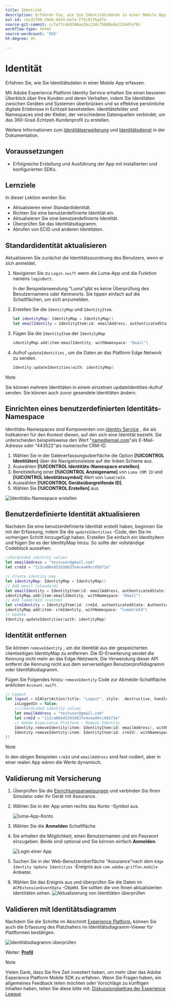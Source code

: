 ```yaml
---
title: Identität
description: Erfahren Sie, wie Sie Identitätsdaten in einer Mobile App erfassen.
exl-id: cbcd1708-29e6-4d74-be7a-f75c917ba2fa
source-git-commit: cc7a77c4dd380ae1bc23dc75608e8e2224dfe78c
workflow-type: tm+mt
source-wordcount: '593'
ht-degree: 4%

---
```


# Identität

Erfahren Sie, wie Sie Identitätsdaten in einer Mobile App erfassen.

Mit Adobe Experience Platform Identity Service erhalten Sie einen besseren Überblick über Ihre Kunden und deren Verhalten, indem Sie Identitäten zwischen Geräten und Systemen überbrücken und so effektive persönliche digitale Erlebnisse in Echtzeit bereitstellen. Identitätsfelder und Namespaces sind der Kleber, der verschiedene Datenquellen verbindet, um das 360-Grad-Echtzeit-Kundenprofil zu erstellen.

Weitere Informationen zum [Identitätserweiterung](https://aep-sdks.gitbook.io/docs/foundation-extensions/identity-for-edge-network) und [Identitätsdienst](https://experienceleague.adobe.com/docs/experience-platform/identity/home.html?lang=de) in der Dokumentation.

## Voraussetzungen

* Erfolgreiche Erstellung und Ausführung der App mit installierten und konfigurierten SDKs.

## Lernziele

In dieser Lektion werden Sie:

* Aktualisieren einer Standardidentität.
* Richten Sie eine benutzerdefinierte Identität ein.
* Aktualisieren Sie eine benutzerdefinierte Identität.
* Überprüfen Sie das Identitätsdiagramm.
* Abrufen von ECID und anderen Identitäten.

## Standardidentität aktualisieren

Aktualisieren Sie zunächst die Identitätszuordnung des Benutzers, wenn er sich anmeldet.

1. Navigieren Sie zu `Login.swift` wenn die Luma-App und die Funktion namens `loginButt`.

   In der Beispielanwendung &quot;Luma&quot;gibt es keine Überprüfung des Benutzernamens oder Kennworts. Sie tippen einfach auf die Schaltflächen, um sich anzumelden.

1. Erstellen Sie die `IdentityMap` und `IdentityItem`.

   ```swift
   let identityMap: IdentityMap = IdentityMap()
   let emailIdentity = IdentityItem(id: emailAddress, authenticatedState: AuthenticatedState.authenticated)
   ```

1. Fügen Sie die `IdentityItem` der `IdentityMap`

   ```swift
   identityMap.add(item:emailIdentity, withNamespace: "Email")
   ```

1. Aufruf `updateIdentities` , um die Daten an das Platform Edge Network zu senden.

   ```swift
   Identity.updateIdentities(with: identityMap)
   ```

>[!NOTE]
>
>Sie können mehrere Identitäten in einem einzelnen updateIdentities-Aufruf senden. Sie können auch zuvor gesendete Identitäten ändern.


## Einrichten eines benutzerdefinierten Identitäts-Namespace

Identitäts-Namespaces sind Komponenten von [Identity Service](https://experienceleague.adobe.com/docs/experience-platform/identity/home.html?lang=en) , die als Indikatoren für den Kontext dienen, auf den sich eine Identität bezieht. Sie unterscheiden beispielsweise den Wert &quot;name@email.com&quot;als E-Mail-Adresse oder &quot;443522&quot;als numerische CRM-ID.

1. Wählen Sie in der Datenerfassungsoberfläche die Option **[!UICONTROL Identitäten]** über die Navigationsleiste auf der linken Schiene aus.
1. Auswählen **[!UICONTROL Identitäts-Namespace erstellen]**.
1. Bereitstellung einer **[!UICONTROL Anzeigename]** von `Luma CRM ID` und **[!UICONTROL Identitätssymbol]** Wert von `lumaCrmId`.
1. Auswählen **[!UICONTROL Geräteübergreifende ID]**.
1. Wählen Sie **[!UICONTROL Erstellen]** aus.

![Identitäts-Namespace erstellen](assets/mobile-identity-create.png)

## Benutzerdefinierte Identität aktualisieren

Nachdem Sie eine benutzerdefinierte Identität erstellt haben, beginnen Sie mit der Erfassung, indem Sie die `updateIdentities` -Code, den Sie im vorherigen Schritt hinzugefügt haben. Erstellen Sie einfach ein IdentityItem und fügen Sie es der IdentityMap hinzu. So sollte der vollständige Codeblock aussehen:

```swift
//Hardcoded identity values
let emailAddress = "testuser@gmail.com"
let crmId = "112ca06ed53d3db37e4cea49cc45b71e"

// Create identity map
let identityMap: IdentityMap = IdentityMap()
// Add email (standard)
let emailIdentity = IdentityItem(id: emailAddress, authenticatedState: AuthenticatedState.authenticated)
identityMap.add(item:emailIdentity, withNamespace: "Email")
// Add lumaCrmId (custom)
let crmIdentity = IdentityItem(id: crmId, authenticatedState: AuthenticatedState.authenticated)
identityMap.add(item: crmIdentity, withNamespace: "lumaCrmId")
// Update
Identity.updateIdentities(with: identityMap)
```

## Identität entfernen

Sie können `removeIdentity` , um die Identität aus der gespeicherten clientseitigen IdentityMap zu entfernen. Die ID-Erweiterung sendet die Kennung nicht mehr an das Edge-Netzwerk. Die Verwendung dieser API entfernt die Kennung nicht aus dem serverseitigen Benutzerprofildiagramm oder Identitätsdiagramm.

Fügen Sie Folgendes hinzu: `removeIdentity` Code zur Abmelde-Schaltfläche anklicken `Account.swift`.

```swift
// Logout
let logout = UIAlertAction(title: "Logout", style: .destructive, handler: { (action) -> Void in
    isLoggedIn = false;
    ////Hardcoded identity values
    let emailAddress = "testuser@gmail.com"
    let crmId = "112ca06ed53d3db37e4cea49cc45b71e"
    // Adobe Experience Platform - Remove Identity
    Identity.removeIdentity(item: IdentityItem(id: emailAddress), withNamespace: "Email")
    Identity.removeIdentity(item: IdentityItem(id: crmId), withNamespace: "lumaCrmId")
})
```

>[!NOTE]
>In den obigen Beispielen `crmId` und `emailAddress` sind fest codiert, aber in einer realen App wären die Werte dynamisch.

## Validierung mit Versicherung

1. Überprüfen Sie die [Einrichtungsanweisungen](assurance.md) und verbinden Sie Ihren Simulator oder Ihr Gerät mit Assurance.
1. Wählen Sie in der App unten rechts das Konto -Symbol aus.

   ![luma-App-Konto](assets/mobile-identity-login.png)
1. Wählen Sie die **Anmelden** Schaltfläche.
1. Sie erhalten die Möglichkeit, einen Benutzernamen und ein Passwort einzugeben. Beide sind optional und Sie können einfach **Anmelden**.

   ![Login einer App](assets/mobile-identity-login-final.png)
1. Suchen Sie in der Web-Benutzeroberfläche &quot;Assurance&quot;nach dem `Edge Identity Update Identities` -Ereignis aus `com.adobe.griffon.mobile` Anbieter.
1. Wählen Sie das Ereignis aus und überprüfen Sie die Daten im `ACPExtensionEventData` -Objekt. Sie sollten die von Ihnen aktualisierten Identitäten sehen.
   ![Aktualisierung von Identitäten überprüfen](assets/mobile-identity-validate-assurance.png)

## Validieren mit Identitätsdiagramm

Nachdem Sie die Schritte im Abschnitt [Experience Platform](platform.md), können Sie auch die Erfassung des Platzhalters im Identitätsdiagramm-Viewer für Plattformen bestätigen:

![Identitätsdiagramm überprüfen](assets/mobile-identity-validate.png)


Weiter: **[Profil](profile.md)**

>[!NOTE]
>
>Vielen Dank, dass Sie Ihre Zeit investiert haben, um mehr über das Adobe Experience Platform Mobile SDK zu erfahren. Wenn Sie Fragen haben, ein allgemeines Feedback teilen möchten oder Vorschläge zu künftigen Inhalten haben, teilen Sie diese bitte mit. [Diskussionsbeitrag der Experience League](https://experienceleaguecommunities.adobe.com/t5/adobe-experience-platform-launch/tutorial-discussion-implement-adobe-experience-cloud-in-mobile/td-p/443796)
